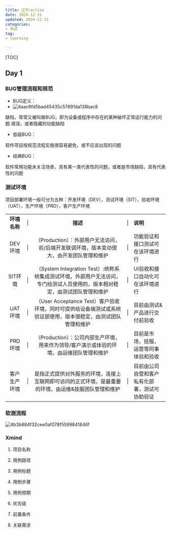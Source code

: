 ```yaml
---
title: 🐂🐎Practise
date: 2024-12-31
updated: 2024-12-31
categories: 
- 测试
tag:
- learning

---
```


<!-- toc -->

[TOC]

## Day 1

### BUG管理流程和规范

- BUG定义：
- ![4aac6fd5bad45435c57691da138bac8](https://s2.loli.net/2025/03/17/LPWRt7vbonDeNEM.png)

​	缺陷，常常又被叫做BUG，即为设备或程序中存在的某种破坏正常运行能力的问题.错误，或者隐藏的功能缺陷

- 低级BUG：

软件项目按规范流程实施很容易避免，或不应该出现的问题

- 经典BUG：

软件常用功能未关注场景，具有某一类代表性的问题，或者是市场缺陷，具有代表性的问题

### 测试环境

​		项目部署环境一般可分为五种：开发环境（DEV），测试环境（SIT），验收环境（UAT），生产环境（PRD），客户生产环境

|              |      |                                                              |      |                                                |
| :----------: | ---- | :----------------------------------------------------------: | ---- | ---------------------------------------------- |
| **环境名称** | \|   |                           **描述**                           | \|   | **说明**                                       |
|   DEV环境    | \|   | （Production）：外部用户无法访问，前/后端开发联调环境，版本变动很大，由开发团队管理和维护 | \|   | 功能验证和接口测试可在该环境进行               |
|   SIT环境    | \|   | （System Integration Test）:统称系统集成测试环境，外部用户无法访问，专门给测试人员使用的，版本相对稳定，由测试团队管理和维护 | \|   | UI验收和接口自动化可在该环境进行               |
|   UAT环境    | \|   | （User Acceptance Test）客户验收环境，同时可提供给设备端测试或系统验证部使用，版本很稳定，由测试团队管理和维护 | \|   | 目前由测试&产品进行交付前验收                  |
|   PRD环境    | \|   | （Production）：公司内部生产环境，用来作为领导/客户演示或体验的环境，由运维团队管理和维护 | \|   | 目前是市场，技服，运营等同事体验和验收         |
| 客户生产环境 | \|   | 是指正式提供对外服务的环境，连接上互联网即可访问的正式环境，是最重要的环境，由运维&技服团队管理和维护 | \|   | 目前由公司自营和客户私有化部署，测试可协助验证 |

### 软测流程

![4b3b884f32cee0af078f5599841846f](https://s2.loli.net/2025/03/17/ZlrnyD68mgJcuGo.png)

### Xmind

1. 项目名称

2. 用例路径

3. 用例标题

4. 用例步骤

5. 用例预期

6. 优先级

7. 前置条件

8. 关联需求

      

   

   